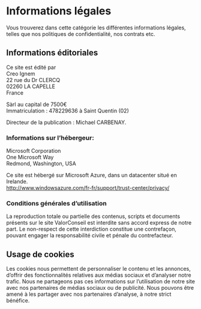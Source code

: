 # Informations légales

Vous trouverez dans cette catégorie les différentes informations légales, telles que nos politiques de confidentialité, nos contrats etc.

## Informations éditoriales

Ce site est édité par  
Creo Ignem  
22 rue du Dr CLERCQ  
02260 LA CAPELLE  
France

Sàrl au capital de 7500€  
Immatriculation : 478229636 à Saint Quentin (02)

Directeur de la publication : Michael CARBENAY.

### Informations sur l’hébergeur:

Microsoft Corporation  
One Microsoft Way  
Redmond, Washington, USA

Ce site est hébergé sur Microsoft Azure, dans un datacenter situé en Irelande.  
http://www.windowsazure.com/fr-fr/support/trust-center/privacy/

### Conditions générales d’utilisation

La reproduction totale ou partielle des contenus, scripts et documents présents sur le site ValorConseil est interdite sans accord express de notre part. Le non-respect de cette interdiction constitue une contrefaçon, pouvant engager la responsabilité civile et pénale du contrefacteur.

## Usage de cookies

Les cookies nous permettent de personnaliser le contenu et les annonces, d’offrir des fonctionnalités relatives aux médias sociaux et d’analyser notre trafic. Nous ne partageons pas ces informations sur l’utilisation de notre site avec nos partenaires de médias sociaux ou de publicité. Nous pouvons être amené à les partager avec nos partenaires d’analyse, à notre strict bénéfice.